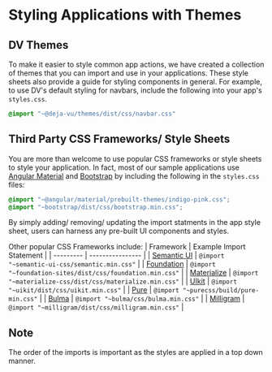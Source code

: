 Styling Applications with Themes
================================

DV Themes
---------
To make it easier to style common app actions, we have created a collection of
themes that you can import and use in your applications. These style sheets
also provide a guide for styling components in general. For example, to use DV's default styling for navbars, include the following into your app's `styles.css`.
```css
@import "~@deja-vu/themes/dist/css/navbar.css"
```


Third Party CSS Frameworks/ Style Sheets
----------------------------------------
You are more than welcome to use popular CSS frameworks or style sheets
to style your application. In fact, most of our sample applications use
[Angular Material](https://material.angular.io/guide/theming#using-a-pre-built-theme) and
[Bootstrap](https://getbootstrap.com/) by including the following in the
`styles.css` files:
```css
@import "~@angular/material/prebuilt-themes/indigo-pink.css";
@import "~bootstrap/dist/css/bootstrap.min.css";
```

By simply adding/ removing/ updating the import statments in the app style sheet,
users can harness any pre-built UI components and styles.

Other popular CSS Frameworks include:
| Framework | Example Import Statement |
| --------- | ---------------- |
| [Semantic UI](https://semantic-ui.com/) | `@import "~semantic-ui-css/semantic.min.css"` |
| [Foundation](https://foundation.zurb.com/) | `@import "~foundation-sites/dist/css/foundation.min.css"` |
| [Materialize](https://materializecss.com/) | `@import "~materialize-css/dist/css/materialize.min.css"` |
| [UIkit](https://getuikit.com/) |  `@import "~uikit/dist/css/uikit.min.css"` |
| [Pure](https://purecss.io/) | `@import "~purecss/build/pure-min.css"` |
| [Bulma](https://bulma.io/) | `@import "~bulma/css/bulma.min.css"` |
| [Milligram](https://getuikit.com/) | `@import "~milligram/dist/css/milligram.min.css"` |

Note
----
The order of the imports is important as the styles are applied in a top down
manner.
